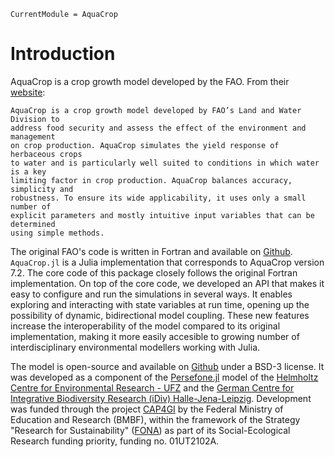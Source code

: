 ```@meta
CurrentModule = AquaCrop
```

# Introduction 

AquaCrop is a crop growth model developed by the FAO. From their [website](https://www.fao.org/aquacrop/en/):

	AquaCrop is a crop growth model developed by FAO’s Land and Water Division to 
	address food security and assess the effect of the environment and management 
	on crop production. AquaCrop simulates the yield response of herbaceous crops 
	to water and is particularly well suited to conditions in which water is a key 
	limiting factor in crop production. AquaCrop balances accuracy, simplicity and 
	robustness. To ensure its wide applicability, it uses only a small number of 
	explicit parameters and mostly intuitive input variables that can be determined 
	using simple methods.

The original FAO's code is written in Fortran and available on [Github](https://github.com/KUL-RSDA/AquaCrop/). 
`AquaCrop.jl` is a Julia implementation that corresponds to AquaCrop version 7.2.
The core code of this package closely follows the original Fortran implementation. 
On top of the core code, we developed an API that makes it easy to configure and 
run the simulations in several ways. It enables exploring and interacting with 
state variables at run time, opening up the possibility of dynamic, bidirectional 
model coupling. These new features increase the interoperability of the model 
compared to its original implementation, making it more easily accesible to growing number of
interdisciplinary environmental modellers working with Julia.

The model is open-source and available on [Github](https://github.com/gabo-di/AquaCrop.jl) under a BSD-3 license.
It was developed as a component of the [Persefone.jl](https://persefone-model.eu) model
of the [Helmholtz Centre for Environmental Research - UFZ](https://www.ufz.de/) and 
the [German Centre for Integrative Biodiversity Research (iDiv) Halle-Jena-Leipzig](https://www.idiv.de/).
Development was funded through the project [CAP4GI](https://cap4gi.de/en) by the 
Federal Ministry of Education and Research (BMBF), within the framework of the 
Strategy "Research for Sustainability" ([FONA](https://www.fona.de/en/)) as part of its 
Social-Ecological Research funding priority, funding no. 01UT2102A.
